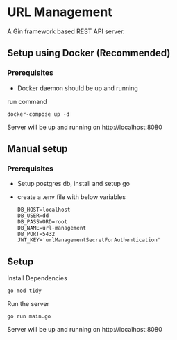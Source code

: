 # URL Management 

A Gin framework based REST API server.

## Setup using Docker (Recommended)
### Prerequisites
* Docker daemon should be up and running

run command
```
docker-compose up -d
```
Server will be up and running on http://localhost:8080
## Manual setup 
### Prerequisites
* Setup postgres db, install and setup go

* create a .env file with below variables
    ```
    DB_HOST=localhost
    DB_USER=dd
    DB_PASSWORD=root
    DB_NAME=url-management
    DB_PORT=5432
    JWT_KEY='urlManagementSecretForAuthentication'
    ```

## Setup
Install Dependencies
```
go mod tidy
```

Run the server
```
go run main.go
```

Server will be up and running on http://localhost:8080